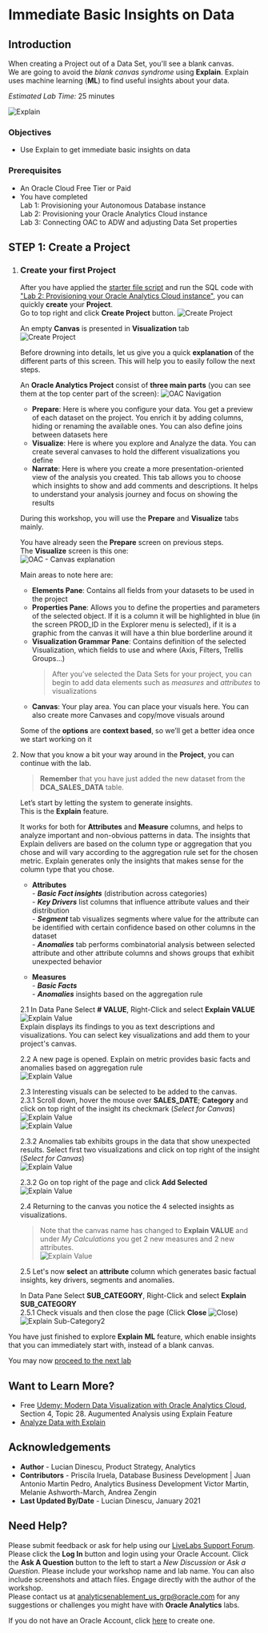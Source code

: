 # Immediate Basic Insights on Data

## Introduction

When creating a Project out of a Data Set, you'll see a blank canvas.  
We are going to avoid the _blank canvas syndrome_  using **Explain**. Explain uses machine learning (**ML**) to find useful insights about your data. 

_Estimated Lab Time:_ 25 minutes

![Explain](./images/explain0.png)

### Objectives

- Use Explain to get immediate basic insights on data

### Prerequisites  

* An Oracle Cloud Free Tier or Paid
* You have completed  
  Lab 1: Provisioning your Autonomous Database instance  
  Lab 2: Provisioning your Oracle Analytics Cloud instance  
  Lab 3: Connecting OAC to ADW and adjusting Data Set properties

## **STEP 1**: Create a Project

1. ### Create your first Project

    After you have applied the [starter file script](files/starter-file.sql) and run the SQL code with ["Lab 2: Provisioning your Oracle Analytics Cloud instance"]("../../provision-oac/provision-oac.md"), you can quickly **create** your **Project**.  
    Go to top right and click **Create Project** button.
    ![Create Project](../immediate-insights/images/createproject.png)

    An empty **Canvas** is presented in **Visualization** tab  
    ![Create Project](../immediate-insights/images/blankcanvas.png)    

    Before drowning into details, let us give you a quick **explanation** of the different parts of this screen. This will help you to easily follow the next steps.

    An **Oracle Analytics Project** consist of **three main parts** (you can see them at the top center part of the screen):
    ![OAC Navigation](./images/lab300_23b.png)  
     - **Prepare**: Here is where you configure your data. You get a preview of each dataset on the project. You enrich it by adding columns, hiding or renaming the available ones. You can also define joins between datasets here  
     - **Visualize**: Here is where you explore and Analyze the data. You can create several canvases to hold the different visualizations you define  
     - **Narrate**: Here is where you create a more presentation-oriented view of the analysis you created. This tab allows you to choose which insights to show and add comments and descriptions. It helps to understand your analysis journey and focus on showing the results

    During this workshop, you will use the **Prepare** and **Visualize** tabs mainly.

    You have already seen the **Prepare** screen on previous steps.  
    The **Visualize** screen is this one:  
    ![OAC - Canvas explanation](./images/lab300_24a.png)

    Main areas to note here are:  
    - **Elements Pane**: Contains all fields from your datasets to be used in the project  
    - **Properties Pane**: Allows you to define the properties and parameters of the selected object. If it is a column it will be highlighted in blue (in the screen PROD_ID in the Explorer menu is selected), if it is a graphic from the canvas it will have a thin blue borderline around it  
    - **Visualization Grammar Pane**: Contains definition of the selected Visualization, which fields to use and where (Axis, Filters, Trellis Groups...)
      > After you’ve selected the Data Sets for your project, you can begin to add data elements such as _measures_ and _attributes_ to visualizations
    - **Canvas**: Your play area. You can place your visuals here. You can also create more Canvases and copy/move visuals around

    Some of the **options** are **context based**, so we’ll get a better idea once we start working on it

2. Now that you know a bit your way around in the **Project**, you can continue with the lab.

    > **Remember** that you have just added the new dataset from the **DCA_SALES_DATA** table.
  
    Let’s start by letting the system to generate insights.  
    This is the **Explain** feature.  
    
    It works for both for **Attributes** and **Measure** columns, and helps to analyze important and non-obvious patterns in data.
    The insights that Explain delivers are based on the column type or aggregation that you chose and will vary according to the aggregation rule set for the chosen metric. Explain generates only the insights that makes sense for the column type that you chose.  
      - **Attributes**  
       - **_Basic Fact insights_** (distribution across categories)  
       - **_Key Drivers_** list columns that influence attribute values and their distribution  
       - **_Segment_** tab visualizes segments where value for the attribute can be identified with certain confidence based on other columns in the dataset  
       - **_Anomalies_** tab performs combinatorial analysis between selected attribute and other attribute columns and shows groups that exhibit unexpected behavior
    
      - **Measures**  
       - **_Basic Facts_**  
       - **_Anomalies_** insights based on the aggregation rule

    2.1 In Data Pane Select **# VALUE**, Right-Click and select **Explain VALUE**  
    ![Explain Value](./images/explainvalue.png)  
    Explain displays its findings to you as text descriptions and visualizations. You can select key visualizations and add them to your project's canvas.

    2.2 A new page is opened. Explain on metric provides basic facts and anomalies based on aggregation rule  
    ![Explain Value](./images/explainvalue2.png)  

    2.3 Interesting visuals can be selected to be added to the canvas.  
      2.3.1 Scroll down, hover the mouse over **SALES_DATE**; **Category** and click on top right of the insight its checkmark (_Select for Canvas_) ![Explain Value](./images/explainvalueselectforcanvas3.png)  
      ![Explain Value](./images/explainvaluebasicfacts.png) 

      2.3.2 Anomalies tab exhibits groups in the data that show unexpected results. Select first two visualizations and click on top right of the insight (_Select for Canvas_)  
      ![Explain Value](./images/explainvalueanomalies.png) 

      2.3.2 Go on top right of the page and click **Add Selected** ![Explain Value](./images/explainvalueaddselected.png) 

      2.4 Returning to the canvas you notice the 4 selected insights as visualizations.  
      > Note that the canvas name has changed to **Explain VALUE** and under _My Calculations_ you get 2 new measures and 2 new attributes.  
      ![Explain Value](./images/explainvaluecanvas.png) 

   2.5 Let's now **select** an **attribute** column which generates basic factual insights, key drivers, segments and anomalies.
  
   In Data Pane Select **SUB_CATEGORY**, Right-Click and select **Explain SUB_CATEGORY**  
     2.5.1 Check visuals and then close the page (Click **Close** ![Close](./images/explainsubcategoryclose2.png)) 
    ![Explain Sub-Category2](./images/explainsubcategory2.png)

You have just finished to explore **Explain** **ML** feature, which enable insights that you can immediately start with, instead of a blank canvas.

You may now [proceed to the next lab](#next)

## Want to Learn More? 
- Free [Udemy: Modern Data Visualization with Oracle Analytics Cloud](https://www.udemy.com/augmented-analytics/), Section 4, Topic 28. Augumented Analysis using Explain Feature
- [Analyze Data with Explain](https://docs.oracle.com/en/middleware/bi/analytics-desktop/bidvd/analyze-data-explain.html#GUID-D1C86E85-5380-4566-B1CB-DC14E0D3919E)

## **Acknowledgements**

- **Author** - Lucian Dinescu, Product Strategy, Analytics
- **Contributors** - Priscila Iruela, Database Business Development | Juan Antonio Martin Pedro, Analytics Business Development Victor Martin, Melanie Ashworth-March, Andrea Zengin
- **Last Updated By/Date** - Lucian Dinescu, January 2021

## Need Help?
Please submit feedback or ask for help using our [LiveLabs Support Forum](https://community.oracle.com/tech/developers/categories/livelabsdiscussions). Please click the **Log In** button and login using your Oracle Account. Click the **Ask A Question** button to the left to start a *New Discussion* or *Ask a Question*.  Please include your workshop name and lab name.  You can also include screenshots and attach files.  Engage directly with the author of the workshop.  
Please contact us at  analyticsenablement_us_grp@oracle.com for any suggestions or challenges you might have with **Oracle Analytics** labs.

If you do not have an Oracle Account, click [here](https://profile.oracle.com/myprofile/account/create-account.jspx) to create one.